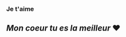 <article>

  <section>


<h1>Je t'aime</h1>

## *Mon coeur tu es la meilleur* ❤️




















































</section>

</article>



